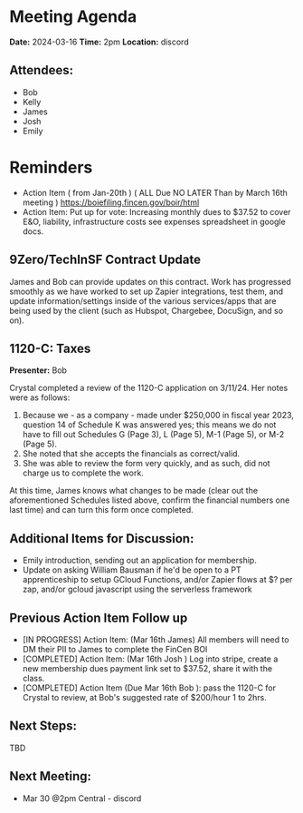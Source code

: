 # Meeting Agenda

**Date:**  2024-03-16
**Time:**   2pm
**Location:**   discord

## Attendees:   
- Bob
- Kelly
- James
- Josh
- Emily

# Reminders

- Action Item ( from Jan-20th ) ( ALL Due NO LATER Than by March 16th meeting ) https://boiefiling.fincen.gov/boir/html
- Action Item: Put up for vote: Increasing monthly dues to $37.52 to cover E&O, liability, infrastructure costs see expenses spreadsheet in google docs.

## 9Zero/TechInSF Contract Update

James and Bob can provide updates on this contract.  Work has progressed smoothly as we have worked to set up Zapier integrations, test them, and update information/settings inside of the various services/apps that are being used by the client (such as Hubspot, Chargebee, DocuSign, and so on).

## 1120-C: Taxes

**Presenter:** Bob

Crystal completed a review of the 1120-C application on 3/11/24.  Her notes were as follows:

1) Because we - as a company - made under $250,000 in fiscal year 2023, question 14 of Schedule K was answered yes; this means we do not have to fill out Schedules G (Page 3), L (Page 5), M-1 (Page 5), or M-2 (Page 5).
2) She noted that she accepts the financials as correct/valid.
3) She was able to review the form very quickly, and as such, did not charge us to complete the work.

At this time, James knows what changes to be made (clear out the aforementioned Schedules listed above, confirm the financial numbers one last time) and can turn this form once completed.

## Additional Items for Discussion:

- Emily introduction, sending out an application for membership.
- Update on asking William Bausman if he'd be open to a PT apprenticeship to setup GCloud Functions, and/or Zapier flows at $? per zap, and/or gcloud javascript using the serverless framework

## Previous Action Item Follow up

- [IN PROGRESS] Action Item: (Mar 16th James) All members will need to DM their PII to James to complete the FinCen BOI
- [COMPLETED] Action Item: (Mar 16th Josh ) Log into stripe, create a new membership dues payment link set to $37.52, share it with the class.
- [COMPLETED] Action Item (Due Mar 16th Bob ): pass the 1120-C for Crystal to review, at Bob's suggested rate of $200/hour 1 to 2hrs.

## Next Steps:

TBD

## Next Meeting:

- Mar 30 @2pm Central - discord
